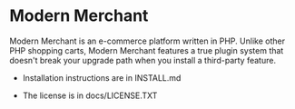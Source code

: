 Modern Merchant
===============

Modern Merchant is an e-commerce platform written in PHP. Unlike other PHP shopping carts, Modern Merchant
features a true plugin system that doesn't break your upgrade path when you install a third-party feature.

* Installation instructions are in INSTALL.md

* The license is in docs/LICENSE.TXT
